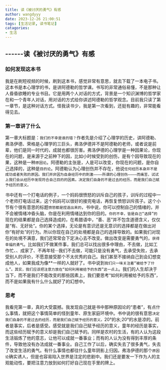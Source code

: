 ```yaml
---
title: 读《被讨厌的勇气》有感
author: wangdyyy
date: 2023-12-26 21:00:51
tags: [生活记录, 读书笔记]
catagories: 
- 生活
---
```


##    ------读《被讨厌的勇气》有感

### 如何发现这本书
我是在刷短视频的时候，刷到这本书，感觉非常有意思，就去下载了一本电子书。这本书是本心理学的书，是讲阿德勒的哲学课。书写的非常通俗易懂，不是那种让人昏昏欲睡的专业书目。它是用两个人对话的方式，背景是一个知识渊博的哲学家在和一个青年人对话，用对话的方式给你讲述阿德勒的哲学观念。目前我只读了第一章节，是这种对话方式。怪我读书少，我是第一次看到，还挺有趣的，非常能看得见去。

### 第一章讲了什么
第一章大标题是：`我们的不幸是谁的错？`作者先是介绍了心理学的历史，讲阿德勒、弗洛伊德、荣格是心理学的三巨头，弗洛伊德并不是阿德勒的老师，或者说是前辈，他们是同一时代的，成就也都很厉害。弗洛伊德的心理学是一种因果论，你现在的问题，是来源于之前种下的因，比如小时候受到的创伤，是有个因导致现在的果，这种是一种`原因论`。阿德勒的主张是，人是可以改变，你现在的问题，是你自己选择的，这种是`目的论`。阿德勒认为心理创伤并不存在，他说`任何经历本身并不是成功或者失败的原因。我们并非因为自身经历中的刺激————所谓的心理创伤————而痛苦，试试上我们会从经历中发现符合自己目的的因素。决定我们自身的不是过去的经历，而是我们自己赋予经历的意义。`

书中还有一个打电话的例子，一个妈妈很愤怒的训斥自己的孩子，训斥的过程中一个老师打电话过来，这个妈妈可以很好的接完电话，再恢复愤怒训斥孩子。这个小节有个很有意思的标题`愤怒都是捏造出来的`，书中说，你可以控制自己的情绪的，并不会被情绪冲昏头脑，你是在利用情绪达到你的目的。`你的不幸，皆是自己“选择”的`现在的结果都是自己选择造成的，在希腊语中，“善、恶”并不包含道德含义，仅仅是“有、无好处”。你的某个选择，无论是有意识还是无意识的选择都是在做出对你“有好处”的行为。所以你现在自己的处境都是自己的选择导致的。如果我们对现在的处境不满意，我们还常常会下定决心去不改变。做出改变是需要勇气的，`获得幸福的勇气`。比如我们不做某件事，我们总可以找出很多中理由，不去做，比如工作忙、、成家了、不再年轻···我们不去做，可能只是没有勇气，去承受失败，去承受别人的评价，不愿意接受那个不太优秀的自己。我们甚至不接纳自己到会幻想变成他人，如果我成为像**一样的人就好了。书中说到`我们只一味关注着“被给予了什么”。其实，我们应该把注意力放在“如何利用被给予的东西”这一点上`。我们的人生却决于当下，而不是我们不能改变的那些因素上，我们要思考“如何利用被给予的东西”，而不是如果我有什么什么就好了的幻想中。


### 思考
我看完第一章，真的大受震撼。我发现自己就是书中那种原因论的“患者”，有点什么事情，就把这个事情简单的怪到童年、原生家庭环境中。书中说的很有意思`决定我们自身的不是过去的经历，而是我们自己赋予经历的意义。`20°的水;20°的水是凉的。前者是事实，后者是感受。感受就是我们自己赋予经历的意义，童年的经历是事实，而这些经历赋予的意义却是我们自己赋予的。同样是农村的生活，有的人认为这段生活锻炼了他的意志，让他可以成就一番事业；而有的人认为没有得到丰厚的条件，导致他没有办法成就一番事业。自己工作了以后，确实失去了很多勇气，失去了改变生活的勇气。有什么事情也都往什么童年阴影上归因。弗洛伊德的那个`原因论`确实诱人，但是也容易陷入世界是注定的悲剧中。我们还是要发一下作为人的主观能动性，要把注意力放到如何打好自己现在手里的牌上。
